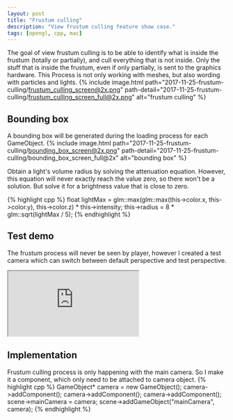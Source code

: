 ```yaml
---
layout: post
title: "Frustum culling"
description: "View frustum culling feature show case."
tags: [opengl, cpp, mac]
---
```


The goal of view frustum culling is to be able to identify what is inside the frustum (totally or partially), and cull everything that is not inside. Only the stuff that is inside the frustum, even if only partially, is sent to the graphics hardware. This Process is not only working with meshes, but also wording with particles and lights.
{% include image.html path="2017-11-25-frustum-culling/frustum_culling_screen@2x.png" path-detail="2017-11-25-frustum-culling/frustum_culling_screen_full@2x.png" alt="frustum culling" %}

## Bounding box

A bounding box will be generated during the loading process for each GameObject.
{% include image.html path="2017-11-25-frustum-culling/bounding_box_screen@2x.png" path-detail="2017-11-25-frustum-culling/bounding_box_screen_full@2x" alt="bounding box" %}

Obtain a light's volume radius by solving the attenuation equation. However, this equation will never exactly reach the value zero, so there won't be a solution. But solve it for a brightness value that is close to zero.

{% highlight cpp %}
float lightMax = glm::max(glm::max(this->color.x, this->color.y), this->color.z) * this->intensity;
this->radius = 8 * glm::sqrt(lightMax / 5);
{% endhighlight %}

## Test demo

The frustum process will never be seen by player, however I created a test camera which can switch between default perspective and test perspective.
<div class="embed-responsive embed-responsive-16by9">
<iframe src="https://www.youtube.com/embed/fZONvOo_tD4?loop=1&playlist=fZONvOo_tD4&modestbranding=1&autohide=1&showinfo=0&controls=0" allowfullscreen></iframe>
</div>

## Implementation
Frustum culling process is only happening with the main camera. So I make it a component, which only need to be attached to camera object.
{% highlight cpp %}
GameObject* camera = new GameObject();
camera->addComponent<Camera>();
camera->addComponent<Transform>();
camera->addComponent<FrustumCulling>();
scene->mainCamera = camera;
scene->addGameObject("mainCamera", camera);
{% endhighlight %}
